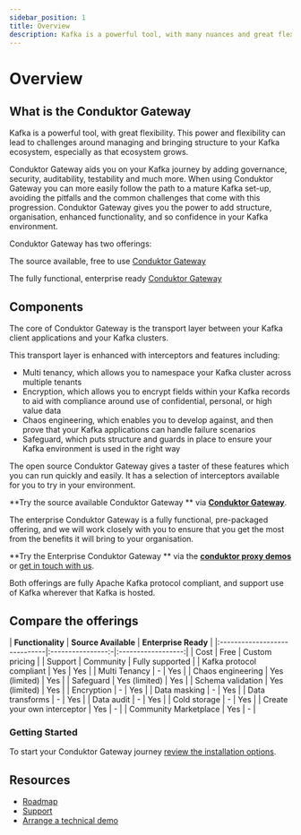 ```yaml
---
sidebar_position: 1
title: Overview
description: Kafka is a powerful tool, with many nuances and great flexibility. However, this power and flexibility can lead to challenges around managing and bringing structure to your Kafka ecosystem, especially as it grows.
---
```


# Overview

## What is the Conduktor Gateway

Kafka is a powerful tool, with great flexibility. This power and flexibility can lead to challenges around managing and bringing structure to your Kafka ecosystem, especially as that ecosystem grows.

Conduktor Gateway aids you on your Kafka journey by adding governance, security, auditability, testability and much more.  When using Conduktor Gateway you can more easily follow the path to a mature Kafka set-up, avoiding the pitfalls and the common challenges that come with this progression.  Conduktor Gateway gives you the power to add structure, organisation, enhanced functionality, and so confidence in your Kafka environment.

Conduktor Gateway has two offerings: 

The source available, free to use [Conduktor Gateway](https://github.com/conduktor/conduktor-gateway)

The fully functional, enterprise ready [Conduktor Gateway](https://github.com/conduktor/conduktor-proxy-demos)

## Components

The core of Conduktor Gateway is the transport layer between your Kafka client applications and your Kafka clusters. 

This transport layer is enhanced with interceptors and features including:
 - Multi tenancy, which allows you to namespace your Kafka cluster across multiple tenants
 - Encryption, which allows you to encrypt fields within your Kafka records to aid with compliance around use of confidential, personal, or high value data
 - Chaos engineering, which enables you to develop against, and then prove that your Kafka applications can handle failure scenarios
 - Safeguard, which puts structure and guards in place to ensure your Kafka environment is used in the right way


The open source Conduktor Gateway gives a taster of these features which you can run quickly and easily. It has a selection of interceptors available for you to try in your environment.

**Try the source available Conduktor Gateway ** via **[Conduktor Gateway](https://github.com/conduktor/conduktor-gateway)**.

The enterprise Conduktor Gateway is a fully functional, pre-packaged offering, and we will work closely with you to ensure that you get the most from the benefits it will bring to your organisation.

**Try the Enterprise Conduktor Gateway ** via the **[conduktor proxy demos](https://github.com/conduktor/conduktor-proxy-demos)** or [get in touch with us](https://www.conduktor.io/contact).

Both offerings are fully Apache Kafka protocol compliant, and support use of Kafka wherever that Kafka is hosted.

## Compare the offerings

| **Functionality**              | **Source Available** | **Enterprise Ready** |
|:-----------------------------|:----------------:-|:------------------:|
| Cost                         | Free             | Custom pricing   |
| Support                      | Community        | Fully supported  |
| Kafka protocol compliant     | Yes              | Yes              |
| Multi Tenancy                | -                | Yes              |
| Chaos engineering            | Yes (limited)    | Yes              |
| Safeguard                    | Yes (limited)    | Yes              |
| Schema validation            | Yes (limited)    | Yes              |
| Encryption                   | -                | Yes              |
| Data masking                 | -                | Yes              |
| Data transforms              | -                | Yes              |
| Data audit                   | -                | Yes              |
| Cold storage                 | -                | Yes              |
| Create your own interceptor  | Yes              | -                |
| Community Marketplace        | Yes              | -                |


### Getting Started

To start your Conduktor Gateway journey [review the installation options](installation/installation.md).

## Resources

- [Roadmap](https://product.conduktor.help)
- [Support](https://www.conduktor.io/contact/support)
- [Arrange a technical demo](https://www.conduktor.io/contact/demo)

